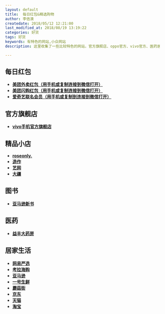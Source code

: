 ```yaml
---
layout: default
title:  每日红包&精选购物
author: 李佶澳
createdate: 2018/05/12 12:21:00
last_modified_at: 2018/08/19 13:19:22
categories: 好货
tags: 好货
keywords: 有特色的网站,小众网站
description: 这里收集了一些比较特色的网站，官方旗舰店、oppo官方、vivo官方、医药居家生活专卖。

---
```


<h2>每日红包</h2>

<ul>
<li><a target="_blank" style="font-weight:bold" href="https://c.duomai.com/track.php?k=WaqlGb9QWa1VmJ0ITMwETPklWYmEDM5kzM30DZp9VZ0l2cm02bj5ibhVHdpVWbukmRyUiRyUSQzUycwRHdo1Ddm42YvF&dm_fid=16055">美团外卖红包（用手机或复制连接到微信打开）</a></li>
<li><a target="_blank" style="font-weight:bold" href="https://c.duomai.com/track.php?k=2Fmb9QWa1VmJ3ITMwETPklWYmADMyUzM30DZp9VZ0l2cmYiJt92Yu4WY1RXal1mLpZkMlYkMlE0MlMHc0RHa9QnJ&dm_fid=16052">美团闪购红包（用手机或复制连接到微信打开）</a></li>
<li><a target="_blank" style="font-weight:bold" href="https://c.duomai.com/track.php?k=ukWepFXauAXa2ZkMlYkMlE0MlMHc0RHa9QnJ2Fmb9QWa1VmJ5UDN0ETPklWYmkDMyUzM30DZp9VZ0l2cmwWb0hmL4VGZulmRyUyclxWYzRnbp9maGJTJu9WauVnRyUSe0lmdpR3YhZkMlAVSWVDbtRHaGJTJt92Y&dm_fid=16055">爱奇艺联名会员（用手机或复制到连接到微信打开）</a></li>
</ul>

<h2>官方旗舰店</h2>
<ul>
<li><a target="_blank" style="font-weight:bold" href="https://s.click.taobao.com/t?e=m%3D2%26s%3DDjrBveWbImYcQipKwQzePDAVflQIoZepK7Vc7tFgwiFRAdhuF14FMU8YCzk6XsBk8sviUM61dt3b6m8RPJaT9jpnKcWWAMs1Xga9diXO5NYGp2fMraklkP4vew88RODOcSpj5qSCmbA%3D">vivo手机官方旗舰店</a></li>
</ul>

<h2>精品小店</h2>
<ul>
<li><a target="_blank" style="font-weight:bold;" href="https://c.duomai.com/track.php?k=ibj9WYppWas1DZpVXZmMDMxITPklWYmAjMzUjMy0DZp9VZ0l2cmYiJuNmLt92YukHbu9WZz9mcuc3d3ZkMlYkMlE0MlAHd0hWP0Z">roseonly.</a></li>
<li><a target="_blank" style="font-weight:bold;" href="https://c.duomai.com/track.php?k=lAHd0hWP0Zibj9WYppWas1DZpVXZmQDOzMTPklWYmAjMzUjMy0DZp9VZ0l2cmYiJpFWbvVHZfB3ckR0Ml02byZmeGNTJGJTJt92Yu8Wd69WY6ZkMlYkMlE0M">造作</a></li>
<li><a target="_blank" style="font-weight:bold;" href="https://c.duomai.com/track.php?k=m0DZpVXZmITO5MTPklWYmAjMzUjMy0DZp9VZ0l2cm02bj5CdyF2d55yd3dnRyUiRyUSQzUycwRHdo1Dd" >艺网</a></li>
<li><a target="_blank" style="font-weight:bold;" href="http://click.dji.com/AIxnZwK6V7mHitF4Mik?pm=custom">大疆</a></li>
</ul>

<h2>图书</h2>
<ul>
<li><a target="_blank" style="font-weight:bold;" href="https://www.amazon.cn/b/ref=as_li_ss_tl?_encoding=UTF8&camp=536&creative=3132&linkCode=ur2&node=1876031071&pf_rd_i=658390051&pf_rd_m=A1AJ19PSB66TGU&pf_rd_p=a431cac5-8539-4556-a045-beb1449d6a4e&pf_rd_p=a431cac5-8539-4556-a045-beb1449d6a4e&pf_rd_r=1KHS63SH79SRZV0S0BY2&pf_rd_r=1KHS63SH79SRZV0S0BY2&pf_rd_s=merchandised-search-leftnav&pf_rd_t=101&tag=znrio-23">亚马逊新书</a></li>
</ul>

<h2>医药</h2>
<ul>
<li><a target="_blank" style="font-weight:bold;" href="https://p.gouwuke.com/0Rdyy">益丰大药房</a></li>
</ul>

<h2>居家生活</h2>
<ul>
<li><a target="_blank" style="font-weight:bold;" href="https://c.duomai.com/track.php?k=WYppWas1DZpVXZmcDOwMTPklWYmAjMzUjMy0DZp9VZ0l2cmYiRyUSbvNmLzYTMuU3b5ZkMlYkMlE0MlAHd0hWP0Zibj9">网易严选</a></li>
<li><a target="_blank" style="font-weight:bold;" href="https://c.duomai.com/track.php?k=j9WYppWas1DZpVXZmczM3ETPklWYmAjMzUjMy0DZp9VZ0l2cmYiJGJTJt92YuEGbvF2auc3d3ZkMlYkMlE0MlAHd0hWP0Zib">考拉海购</a></li>
<li><a target="_blank" style="font-weight:bold;" href="https://www.amazon.cn?tag=znrio-23">亚马逊</a></li>
<li><a target="_blank" style="font-weight:bold;" href="https://c.duomai.com/track.php?k=2YvFWaqlGb9QWa1VmJ4UTPklWYmIDO0QjMy0DZp9VZ0l2cmYiJGJTJt92YuQGa55yd3dnRyUiRyUSQzUycwRHdo1Ddm4">一号生鲜</a></li>
<li><a target="_blank" style="font-weight:bold;" href="https://c.duomai.com/track.php?k=uN2bhlmapxWPklWdlZSMyYTPklWYmAjMzUjMy0DZp9VZ0l2cmYiRyUSbvNmLllma1d2bt5yd3dnRyUiRyUSQzUCc0RHa9QnJ">蘑菇街</a></li>
<li><a target="_blank" style="font-weight:bold;" href="https://c.duomai.com/track.php?site_id=224482&lid=4193&aid=61&euid=lijiaocn&t=http%3A%2F%2Fwww.360buy.com%2F">京东</a></li>
<li><a target="_blank" style="font-weight:bold;" href="https://www.tmall.com/" isconvert="1">天猫</a></li>
<li><a target="_blank" style="font-weight:bold;" href="https://www.taobao.com/" isconvert="1">淘宝</a></li>
</ul>

